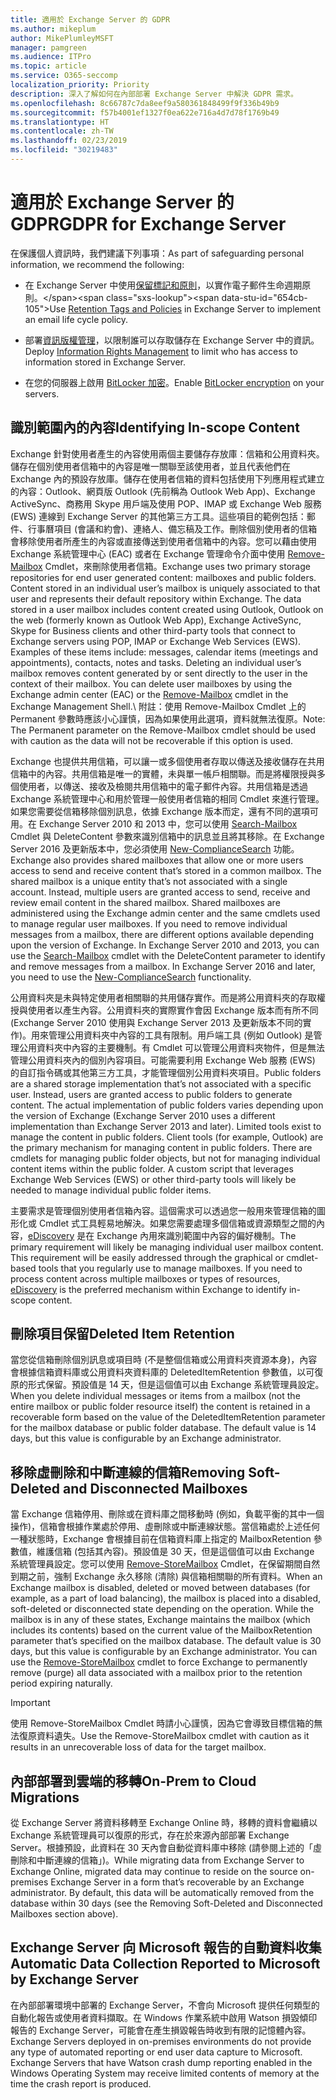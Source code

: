 ```yaml
---
title: 適用於 Exchange Server 的 GDPR
ms.author: mikeplum
author: MikePlumleyMSFT
manager: pamgreen
ms.audience: ITPro
ms.topic: article
ms.service: O365-seccomp
localization_priority: Priority
description: 深入了解如何在內部部署 Exchange Server 中解決 GDPR 需求。
ms.openlocfilehash: 8c66787c7da8eef9a580361848499f9f336b49b9
ms.sourcegitcommit: f57b4001ef1327f0ea622e716a4d7d78f1769b49
ms.translationtype: HT
ms.contentlocale: zh-TW
ms.lasthandoff: 02/23/2019
ms.locfileid: "30219483"
---
```

# <a name="gdpr-for-exchange-server"></a><span data-ttu-id="654cb-103">適用於 Exchange Server 的 GDPR</span><span class="sxs-lookup"><span data-stu-id="654cb-103">GDPR for Exchange Server</span></span>

<span data-ttu-id="654cb-104">在保護個人資訊時，我們建議下列事項：</span><span class="sxs-lookup"><span data-stu-id="654cb-104">As part of safeguarding personal information, we recommend the following:</span></span>

-   <span data-ttu-id="654cb-105">在 Exchange Server 中使用[保留標記和原則](https://technet.microsoft.com/library/dd297955(v=exchg.160).aspx)，以實作電子郵件生命週期原則。</span><span class="sxs-lookup"><span data-stu-id="654cb-105">Use [Retention Tags and Policies](https://technet.microsoft.com/library/dd297955(v=exchg.160).aspx) in Exchange Server to implement an email life cycle policy.</span></span>

-   <span data-ttu-id="654cb-106">部署[資訊版權管理](https://technet.microsoft.com/library/dd638140(v=exchg.160).aspx)，以限制誰可以存取儲存在 Exchange Server 中的資訊。</span><span class="sxs-lookup"><span data-stu-id="654cb-106">Deploy [Information Rights Management](https://technet.microsoft.com/library/dd638140(v=exchg.160).aspx) to limit who has access to information stored in Exchange Server.</span></span>

-   <span data-ttu-id="654cb-107">在您的伺服器上啟用 [BitLocker 加密](https://blogs.technet.microsoft.com/exchange/2015/10/20/enabling-bitlocker-on-exchange-servers/)。</span><span class="sxs-lookup"><span data-stu-id="654cb-107">Enable [BitLocker encryption](https://blogs.technet.microsoft.com/exchange/2015/10/20/enabling-bitlocker-on-exchange-servers/) on your servers.</span></span>

## <a name="identifying-in-scope-content"></a><span data-ttu-id="654cb-108">識別範圍內的內容</span><span class="sxs-lookup"><span data-stu-id="654cb-108">Identifying In-scope Content</span></span>

<span data-ttu-id="654cb-p101">Exchange 針對使用者產生的內容使用兩個主要儲存存放庫：信箱和公用資料夾。儲存在個別使用者信箱中的內容是唯一關聯至該使用者，並且代表他們在 Exchange 內的預設存放庫。儲存在使用者信箱的資料包括使用下列應用程式建立的內容：Outlook、網頁版 Outlook (先前稱為 Outlook Web App)、Exchange ActiveSync、商務用 Skype 用戶端及使用 POP、IMAP 或 Exchange Web 服務 (EWS) 連線到 Exchange Server 的其他第三方工具。這些項目的範例包括：郵件、行事曆項目 (會議和約會)、連絡人、備忘稿及工作。刪除個別使用者的信箱會移除使用者所產生的內容或直接傳送到使用者信箱中的內容。您可以藉由使用 Exchange 系統管理中心 (EAC) 或者在 Exchange 管理命令介面中使用 [Remove-Mailbox](https://docs.microsoft.com/powershell/module/exchange/mailboxes/remove-mailbox?view=exchange-ps) Cmdlet，來刪除使用者信箱。</span><span class="sxs-lookup"><span data-stu-id="654cb-p101">Exchange uses two primary storage repositories for end user generated content: mailboxes and public folders. Content stored in an individual user’s mailbox is uniquely associated to that user and represents their default repository within Exchange. The data stored in a user mailbox includes content created using Outlook, Outlook on the web (formerly known as Outlook Web App), Exchange ActiveSync, Skype for Business clients and other third-party tools that connect to Exchange servers using POP, IMAP or Exchange Web Services (EWS). Examples of these items include: messages, calendar items (meetings and appointments), contacts, notes and tasks. Deleting an individual user’s mailbox removes content generated by or sent directly to the user in the context of their mailbox. You can delete user mailboxes by using the Exchange admin center (EAC) or the [Remove-Mailbox](https://docs.microsoft.com/powershell/module/exchange/mailboxes/remove-mailbox?view=exchange-ps) cmdlet in the Exchange Management Shell.\\</span></span>
<span data-ttu-id="654cb-115">附註：使用 Remove-Mailbox Cmdlet 上的 Permanent 參數時應該小心謹慎，因為如果使用此選項，資料就無法復原。</span><span class="sxs-lookup"><span data-stu-id="654cb-115">Note: The Permanent parameter on the Remove-Mailbox cmdlet should be used with caution as the data will not be recoverable if this option is used.</span></span>

<span data-ttu-id="654cb-p102">Exchange 也提供共用信箱，可以讓一或多個使用者存取以傳送及接收儲存在共用信箱中的內容。共用信箱是唯一的實體，未與單一帳戶相關聯。而是將權限授與多個使用者，以傳送、接收及檢閱共用信箱中的電子郵件內容。共用信箱是透過 Exchange 系統管理中心和用於管理一般使用者信箱的相同 Cmdlet 來進行管理。如果您需要從信箱移除個別訊息，依據 Exchange 版本而定，還有不同的選項可用。在 Exchange Server 2010 和 2013 中，您可以使用 [Search-Mailbox](https://docs.microsoft.com/powershell/module/exchange/mailboxes/search-mailbox?view=exchange-ps) Cmdlet 與 DeleteContent 參數來識別信箱中的訊息並且將其移除。在 Exchange Server 2016 及更新版本中，您必須使用 [New-ComplianceSearch](https://technet.microsoft.com/library/ff459253(v=exchg.160).aspx) 功能。</span><span class="sxs-lookup"><span data-stu-id="654cb-p102">Exchange also provides shared mailboxes that allow one or more users access to send and receive content that’s stored in a common mailbox. The shared mailbox is a unique entity that’s not associated with a single account. Instead, multiple users are granted access to send, receive and review email content in the shared mailbox. Shared mailboxes are administered using the Exchange admin center and the same cmdlets used to manage regular user mailboxes. If you need to remove individual messages from a mailbox, there are different options available depending upon the version of Exchange. In Exchange Server 2010 and 2013, you can use the [Search-Mailbox](https://docs.microsoft.com/powershell/module/exchange/mailboxes/search-mailbox?view=exchange-ps) cmdlet with the DeleteContent parameter to identify and remove messages from a mailbox. In Exchange Server 2016 and later, you need to use the [New-ComplianceSearch](https://technet.microsoft.com/library/ff459253(v=exchg.160).aspx) functionality.</span></span>

<span data-ttu-id="654cb-p103">公用資料夾是未與特定使用者相關聯的共用儲存實作。而是將公用資料夾的存取權授與使用者以產生內容。公用資料夾的實際實作會因 Exchange 版本而有所不同 (Exchange Server 2010 使用與 Exchange Server 2013 及更新版本不同的實作)。用來管理公用資料夾中內容的工具有限制。用戶端工具 (例如 Outlook) 是管理公用資料夾中內容的主要機制。有 Cmdlet 可以管理公用資料夾物件，但是無法管理公用資料夾內的個別內容項目。可能需要利用 Exchange Web 服務 (EWS) 的自訂指令碼或其他第三方工具，才能管理個別公用資料夾項目。</span><span class="sxs-lookup"><span data-stu-id="654cb-p103">Public folders are a shared storage implementation that’s not associated with a specific user. Instead, users are granted access to public folders to generate content. The actual implementation of public folders varies depending upon the version of Exchange (Exchange Server 2010 uses a different implementation than Exchange Server 2013 and later). Limited tools exist to manage the content in public folders. Client tools (for example, Outlook) are the primary mechanism for managing content in public folders. There are cmdlets for managing public folder objects, but not for managing individual content items within the public folder. A custom script that leverages Exchange Web Services (EWS) or other third-party tools will likely be needed to manage individual public folder items.</span></span>

<span data-ttu-id="654cb-p104">主要需求是管理個別使用者信箱內容。這個需求可以透過您一般用來管理信箱的圖形化或 Cmdlet 式工具輕易地解決。如果您需要處理多個信箱或資源類型之間的內容，[eDiscovery](https://technet.microsoft.com/library/dd298021(v=exchg.160).aspx) 是在 Exchange 內用來識別範圍中內容的偏好機制。</span><span class="sxs-lookup"><span data-stu-id="654cb-p104">The primary requirement will likely be managing individual user mailbox content. This requirement will be easily addressed through the graphical or cmdlet-based tools that you regularly use to manage mailboxes. If you need to process content across multiple mailboxes or types of resources, [eDiscovery](https://technet.microsoft.com/library/dd298021(v=exchg.160).aspx) is the preferred mechanism within Exchange to identify in-scope content.</span></span>

## <a name="deleted-item-retention"></a><span data-ttu-id="654cb-133">刪除項目保留</span><span class="sxs-lookup"><span data-stu-id="654cb-133">Deleted Item Retention</span></span>

<span data-ttu-id="654cb-p105">當您從信箱刪除個別訊息或項目時 (不是整個信箱或公用資料夾資源本身)，內容會根據信箱資料庫或公用資料夾資料庫的 DeletedItemRetention 參數值，以可復原的形式保留。預設值是 14 天，但是這個值可以由 Exchange 系統管理員設定。</span><span class="sxs-lookup"><span data-stu-id="654cb-p105">When you delete individual messages or items from a mailbox (not the entire mailbox or public folder resource itself) the content is retained in a recoverable form based on the value of the DeletedItemRetention parameter for the mailbox database or public folder database. The default value is 14 days, but this value is configurable by an Exchange administrator.</span></span>

## <a name="removing-soft-deleted-and-disconnected-mailboxes"></a><span data-ttu-id="654cb-136">移除虛刪除和中斷連線的信箱</span><span class="sxs-lookup"><span data-stu-id="654cb-136">Removing Soft-Deleted and Disconnected Mailboxes</span></span>

<span data-ttu-id="654cb-p106">當 Exchange 信箱停用、刪除或在資料庫之間移動時 (例如，負載平衡的其中一個操作)，信箱會根據作業處於停用、虛刪除或中斷連線狀態。當信箱處於上述任何一種狀態時，Exchange 會根據目前在信箱資料庫上指定的 MailboxRetention 參數值，維護信箱 (包括其內容)。預設值是 30 天，但是這個值可以由 Exchange 系統管理員設定。您可以使用 [Remove-StoreMailbox](https://docs.microsoft.com/powershell/module/exchange/mailbox-databases-and-servers/remove-storemailbox?view=exchange-ps) Cmdlet，在保留期間自然到期之前，強制 Exchange 永久移除 (清除) 與信箱相關聯的所有資料。</span><span class="sxs-lookup"><span data-stu-id="654cb-p106">When an Exchange mailbox is disabled, deleted or moved between databases (for example, as a part of load balancing), the mailbox is placed into a disabled, soft-deleted or disconnected state depending on the operation. While the mailbox is in any of these states, Exchange maintains the mailbox (which includes its contents) based on the current value of the MailboxRetention parameter that’s specified on the mailbox database. The default value is 30 days, but this value is configurable by an Exchange administrator. You can use the [Remove-StoreMailbox](https://docs.microsoft.com/powershell/module/exchange/mailbox-databases-and-servers/remove-storemailbox?view=exchange-ps) cmdlet to force Exchange to permanently remove (purge) all data associated with a mailbox prior to the retention period expiring naturally.</span></span>

> [!IMPORTANT]
> <span data-ttu-id="654cb-141">使用 Remove-StoreMailbox Cmdlet 時請小心謹慎，因為它會導致目標信箱的無法復原資料遺失。</span><span class="sxs-lookup"><span data-stu-id="654cb-141">Use the Remove-StoreMailbox cmdlet with caution as it results in an unrecoverable loss of data for the target mailbox.</span></span> 

## <a name="on-prem-to-cloud-migrations"></a><span data-ttu-id="654cb-142">內部部署到雲端的移轉</span><span class="sxs-lookup"><span data-stu-id="654cb-142">On-Prem to Cloud Migrations</span></span>

<span data-ttu-id="654cb-p107">從 Exchange Server 將資料移轉至 Exchange Online 時，移轉的資料會繼續以 Exchange 系統管理員可以復原的形式，存在於來源內部部署 Exchange Server。根據預設，此資料在 30 天內會自動從資料庫中移除 (請參閱上述的「虛刪除和中斷連線的信箱」)。</span><span class="sxs-lookup"><span data-stu-id="654cb-p107">While migrating data from Exchange Server to Exchange Online, migrated data may continue to reside on the source on-premises Exchange Server in a form that’s recoverable by an Exchange administrator. By default, this data will be automatically removed from the database within 30 days (see the Removing Soft-Deleted and Disconnected Mailboxes section above).</span></span>

## <a name="automatic-data-collection-reported-to-microsoft-by-exchange-server"></a><span data-ttu-id="654cb-145">Exchange Server 向 Microsoft 報告的自動資料收集</span><span class="sxs-lookup"><span data-stu-id="654cb-145">Automatic Data Collection Reported to Microsoft by Exchange Server</span></span>

<span data-ttu-id="654cb-p108">在內部部署環境中部署的 Exchange Server，不會向 Microsoft 提供任何類型的自動化報告或使用者資料擷取。在 Windows 作業系統中啟用 Watson 損毀傾印報告的 Exchange Server，可能會在產生損毀報告時收到有限的記憶體內容。</span><span class="sxs-lookup"><span data-stu-id="654cb-p108">Exchange Servers deployed in on-premises environments do not provide any type of automated reporting or end user data capture to Microsoft. Exchange Servers that have Watson crash dump reporting enabled in the Windows Operating System may receive limited contents of memory at the time the crash report is produced.</span></span>

